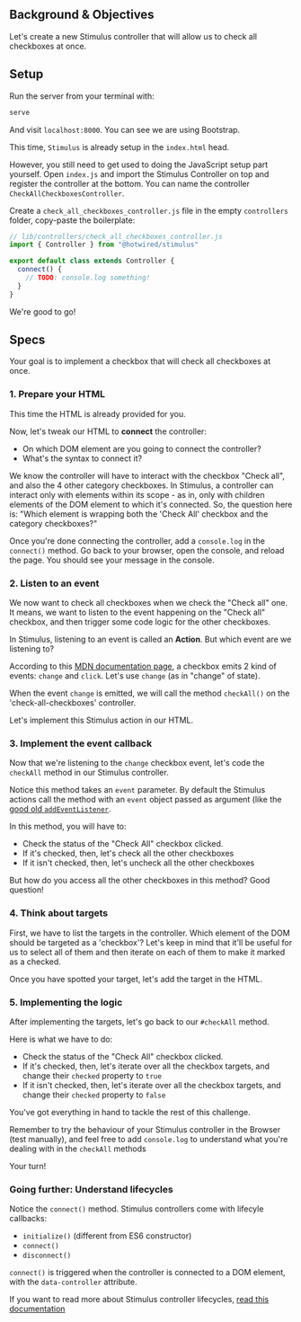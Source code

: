 ## Background & Objectives

Let's create a new Stimulus controller that will allow us to check all checkboxes at once.

## Setup

Run the server from your terminal with:

```bash
serve
```

And visit `localhost:8000`. You can see we are using Bootstrap. 

This time, `Stimulus` is already setup in the `index.html` head. 

However, you still need to get used to doing the JavaScript setup part yourself. Open `index.js` and import the Stimulus Controller on top and register the controller at the bottom. You can name the controller `CheckAllCheckboxesController`.

Create a `check_all_checkboxes_controller.js` file in the empty `controllers` folder, copy-paste the boilerplate:
```javascript
// lib/controllers/check_all_checkboxes_controller.js
import { Controller } from "@hotwired/stimulus"

export default class extends Controller {
  connect() {
    // TODO: console.log something!
  }
}
```

We're good to go!

## Specs

Your goal is to implement a checkbox that will check all checkboxes at once.

### 1. Prepare your HTML

This time the HTML is already provided for you. 

Now, let's tweak our HTML to **connect** the controller:
- On which DOM element are you going to connect the controller?
- What's the syntax to connect it?

We know the controller will have to interact with the checkbox "Check all", and also the 4 other category checkboxes. In Stimulus, a controller can interact only with elements within its scope - as in, only with children elements of the DOM element to which it's connected. So, the question here is: "Which element is wrapping both the 'Check All' checkbox and the category checkboxes?"

Once you're done connecting the controller, add a `console.log` in the `connect()` method. Go back to your browser, open the console, and reload the page. You should see your message in the console.

### 2. Listen to an event

We now want to check all checkboxes when we check the "Check all" one. It means, we want to listen to the event happening on the "Check all" checkbox, and then trigger some code logic for the other checkboxes.

In Stimulus, listening to an event is called an **Action**. But which event are we listening to?

According to this [MDN documentation page](https://developer.mozilla.org/en-US/docs/Web/HTML/Element/input/checkbox), a checkbox emits 2 kind of events: `change` and `click`. Let's use `change` (as in "change" of state).

When the event `change` is emitted, we will call the method `checkAll()` on the 'check-all-checkboxes' controller.

Let's implement this Stimulus action in our HTML.

### 3. Implement the event callback

Now that we're listening to the `change` checkbox event, let's code the `checkAll` method in our Stimulus controller.

Notice this method takes an `event` parameter. By default the Stimulus actions call the method with an `event` object passed as argument (like the [good old `addEventListener`](https://developer.mozilla.org/en-US/docs/Web/API/EventTarget/addEventListener).

In this method, you will have to:
- Check the status of the "Check All" checkbox clicked.
- If it's checked, then, let's check all the other checkboxes
- If it isn't checked, then, let's uncheck all the other checkboxes

But how do you access all the other checkboxes in this method? Good question!

### 4. Think about targets

First, we have to list the targets in the controller. Which element of the DOM should be targeted as a 'checkbox'? Let's keep in mind that it'll be useful for us to select all of them and then iterate on each of them to make it marked as a checked.

Once you have spotted your target, let's add the target in the HTML.

### 5. Implementing the logic

After implementing the targets, let's go back to our `#checkAll` method.

Here is what we have to do:
- Check the status of the "Check All" checkbox clicked.
- If it's checked, then, let's iterate over all the checkbox targets, and change their `checked` property to `true`
- If it isn't checked, then, let's iterate over all the checkbox targets, and change their `checked` property to `false`

You've got everything in hand to tackle the rest of this challenge.

Remember to try the behaviour of your Stimulus controller in the Browser (test manually), and feel free to add `console.log` to understand what you're dealing with in the `checkAll` methods

Your turn!

### Going further: Understand lifecycles

Notice the `connect()` method. Stimulus controllers come with lifecyle callbacks:
- `initialize()` (different from ES6 constructor)
- `connect()`
- `disconnect()`

`connect()` is triggered when the controller is connected to a DOM element, with the `data-controller` attribute.

If you want to read more about Stimulus controller lifecycles, [read this documentation](https://stimulus.hotwire.dev/reference/lifecycle-callbacks)